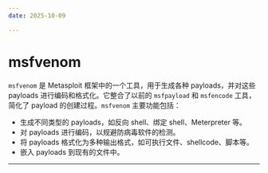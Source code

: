 ```yaml
---
date: 2025-10-09

---
```


# msfvenom

`msfvenom` 是 Metasploit 框架中的一个工具，用于生成各种 payloads，并对这些 payloads 进行编码和格式化。它整合了以前的 `msfpayload` 和 `msfencode` 工具，简化了 payload 的创建过程。`msfvenom` 主要功能包括：

- 生成不同类型的 payloads，如反向 shell、绑定 shell、Meterpreter 等。
- 对 payloads 进行编码，以规避防病毒软件的检测。
- 将 payloads 格式化为多种输出格式，如可执行文件、shellcode、脚本等。
- 嵌入 payloads 到现有的文件中。

---



